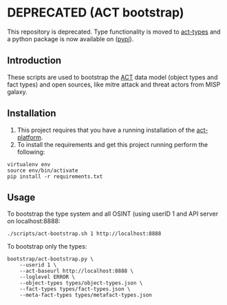 # DEPRECATED (ACT bootstrap)

This repository is deprecated. Type functionality is moved to [act-types](https://github.com/mnemonic-no/act-types) and a python package is now available on ([pypi](https://pypi.org/project/act-types/)).

## Introduction

These scripts are used to bootstrap the [ACT](https://github.com/mnemonic-no/act-platform) data model (object types and fact types) and open sources, like mitre attack and threat actors from MISP galaxy.

## Installation
1. This project requires that you have a running installation of the [act-platform](https://github.com/mnemonic-no/act-platform).
2. To install the requirements and get this project running perform the following:
```
virtualenv env
source env/bin/activate
pip install -r requirements.txt
```

## Usage
To bootstrap the type system and all OSINT (using userID 1 and API server on localhost:8888:
```
./scripts/act-bootstrap.sh 1 http://localhost:8888
```

To bootstrap only the types:
```
bootstrap/act-bootstrap.py \
    --userid 1 \
    --act-baseurl http://localhost:8888 \
    --loglevel ERROR \
    --object-types types/object-types.json \
    --fact-types types/fact-types.json \
    --meta-fact-types types/metafact-types.json
```
